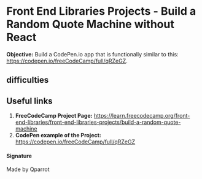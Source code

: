 # Front End Libraries Projects - Build a Random Quote Machine without React

**Objective:** Build a CodePen.io app that is functionally similar to this: https://codepen.io/freeCodeCamp/full/qRZeGZ.

## difficulties

## Useful links
1. **FreeCodeCamp Project Page:** https://learn.freecodecamp.org/front-end-libraries/front-end-libraries-projects/build-a-random-quote-machine
2. **CodePen example of the Project:** https://codepen.io/freeCodeCamp/full/qRZeGZ

#### Signature

Made by Qparrot
